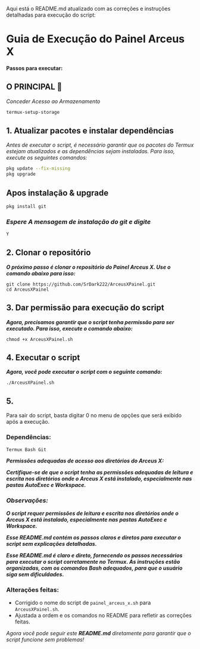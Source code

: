Aqui está o README.md atualizado com as correções e instruções detalhadas para execução do script:

# Guia de Execução do Painel Arceus X

**Passos para executar:**
## O PRINCIPAL 🥀
*Conceder Acesso ao Armazenamento*
```bash
termux-setup-storage
```
## 1. **Atualizar pacotes e instalar dependências**
*Antes de executar o script, é necessário garantir que os pacotes do Termux estejam atualizados e as dependências sejam instaladas. Para isso, execute os seguintes comandos:*

```bash
pkg update --fix-missing
pkg upgrade
```
## Apos instalação & upgrade
```bash
pkg install git
```
### ***Espere A mensagem de instalação do git e digite***
```bash
Y
```


## 2. Clonar o repositório

*******O próximo passo é clonar o repositório do Painel Arceus X. Use o comando abaixo para isso:*******

```git
git clone https://github.com/SrDark222/ArceusXPainel.git
cd ArceusXPainel
```

## 3. Dar permissão para execução do script

*******Agora, precisamos garantir que o script tenha permissão para ser executado. Para isso, execute o comando abaixo:*******

```git
chmod +x ArceusXPainel.sh
```

## 4. Executar o script

*******Agora, você pode executar o script com o seguinte comando:*******

```git
./ArceusXPainel.sh
```

## 5. 

Para sair do script, basta digitar 0 no menu de opções que será exibido após a execução.

### Dependências:

`Termux
Bash
Git`


*******Permissões adequadas de acesso aos diretórios do Arceus X:*******

*******Certifique-se de que o script tenha as permissões adequadas de leitura e escrita nos diretórios onde o Arceus X está instalado, especialmente nas pastas AutoExec e Workspace.*******

### *Observações:*

*******O script requer permissões de leitura e escrita nos diretórios onde o Arceus X está instalado, especialmente nas pastas AutoExec e Workspace.*******

*******Esse README.md contém os passos claros e diretos para executar o script sem explicações detalhadas.*******


*******Esse README.md é claro e direto, fornecendo os passos necessários para executar o script corretamente no Termux. As instruções estão organizadas, com os comandos Bash adequados, para que o usuário siga sem dificuldades.*******

### Alterações feitas:
- Corrigido o nome do script de `painel_arceus_x.sh` para `ArceusXPainel.sh`.
- Ajustada a ordem e os comandos no README para refletir as correções feitas.

*Agora você pode seguir este **README.md** diretamente para garantir que o script funcione sem problemas!*
